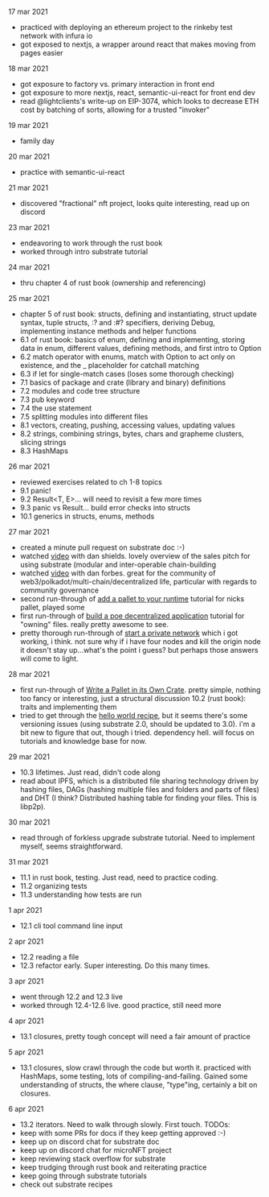 17 mar 2021
- practiced with deploying an ethereum project to the rinkeby test network with infura io
- got exposed to nextjs, a wrapper around react that makes moving from pages easier

18 mar 2021
- got exposure to factory vs. primary interaction in front end
- got exposure to more nextjs, react, semantic-ui-react for front end dev
- read @lightclients's write-up on EIP-3074, which looks to decrease ETH cost by batching of sorts, allowing for a trusted "invoker" 

19 mar 2021
- family day

20 mar 2021
- practice with semantic-ui-react

21 mar 2021
- discovered "fractional" nft project, looks quite interesting, read up on discord

23 mar 2021
- endeavoring to work through the rust book
- worked through intro substrate tutorial

24 mar 2021
- thru chapter 4 of rust book (ownership and referencing)

25 mar 2021
- chapter 5 of rust book: structs, defining and instantiating, struct update syntax, tuple structs, :? and :#? specifiers, deriving Debug, implementing instance methods and helper functions
- 6.1 of rust book: basics of enum, defining and implementing, storing data in enum, different values, defining methods, and first intro to Option<T> 
- 6.2 match operator with enums, match with Option<T> to act only on existence, and the _ placeholder for catchall matching
- 6.3 if let for single-match cases (loses some thorough checking)
- 7.1 basics of package and crate (library and binary) definitions
- 7.2 modules and code tree structure
- 7.3 pub keyword
- 7.4 the use statement
- 7.5 splitting modules into different files
- 8.1 vectors, creating, pushing, accessing values, updating values
- 8.2 strings, combining strings, bytes, chars and grapheme clusters, slicing strings
- 8.3 HashMaps

26 mar 2021
- reviewed exercises related to ch 1-8 topics
- 9.1 panic!
- 9.2 Result<T, E>... will need to revisit a few more times
- 9.3 panic vs Result... build error checks into structs
- 10.1 generics in structs, enums, methods

27 mar 2021
- created a minute pull request on substrate doc :-)
- watched [video](https://www.youtube.com/watch?v=k4LFMcMSJVc) with dan shields.  lovely overview of the sales pitch for using substrate (modular and inter-operable chain-building
- watched [video](https://www.youtube.com/watch?v=47mL30nePLU) with dan forbes.  great for the community of web3/polkadot/multi-chain/decentralized life, particular with regards to community governance
- second run-through of [add a pallet to your runtime](https://substrate.dev/docs/en/tutorials/add-a-pallet/) tutorial for nicks pallet, played some
- first run-through of [build a poe decentralized application](https://substrate.dev/docs/en/tutorials/build-a-dapp/) tutorial for "owning" files.  really pretty awesome to see.
- pretty thorough run-through of [start a private network](https://substrate.dev/docs/en/tutorials/start-a-private-network/) which i got working, i think.  not sure why if i have four nodes and kill the origin node it doesn't stay up...what's the point i guess?  but perhaps those answers will come to light.

28 mar 2021
- first run-through of [Write a Pallet in its Own Crate](https://substrate.dev/docs/en/tutorials/create-a-pallet/).  pretty simple, nothing too fancy or interesting, just a structural discussion
 10.2 (rust book): traits and implementing them
- tried to get through the [hello world recipe](https://substrate.dev/recipes/runtime-printing.html), but it seems there's some versioning issues (using substrate 2.0, should be updated to 3.0).  i'm a bit new to figure that out, though i tried.  dependency hell.  will focus on tutorials and knowledge base for now.

29 mar 2021
- 10.3 lifetimes.  Just read, didn't code along
- read about IPFS, which is a distributed file sharing technology driven by hashing files, DAGs (hashing multiple files and folders and parts of files) and DHT (I think?  Distributed hashing table for finding your files.  This is libp2p).

30 mar 2021
- read through of forkless upgrade substrate tutorial.  Need to implement myself, seems straightforward.

31 mar 2021
- 11.1 in rust book, testing.  Just read, need to practice coding.
- 11.2 organizing tests
- 11.3 understanding how tests are run

1 apr 2021
- 12.1 cli tool command line input

2 apr 2021
- 12.2 reading a file
- 12.3 refactor early.  Super interesting.  Do this many times.

3 apr 2021
- went through 12.2 and 12.3 live
- worked through 12.4-12.6 live.  good practice, still need more

4 apr 2021
- 13.1 closures, pretty tough concept will need a fair amount of practice

5 apr 2021
- 13.1 closures, slow crawl through the code but worth it.  practiced with HashMaps, some testing, lots of compiling-and-failing.  Gained some understanding of structs, the where clause, "type"ing, certainly a bit on closures.

6 apr 2021
- 13.2 iterators.  Need to walk through slowly.  First touch.
TODOs:
- keep with some PRs for docs if they keep getting approved :-)
- keep up on discord chat for substrate doc
- keep up on discord chat for microNFT project
- keep reviewing stack overflow for substrate
- keep trudging through rust book and reiterating practice
- keep going through substrate tutorials
- check out substrate recipes
